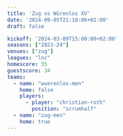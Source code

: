 ```yaml
---
title: 'Zug vs Würenlos XV'
date: '2024-09-05T21:18:06+02:00'
draft: false

kickoff: '2024-03-09T15:00:00+02:00'
seasons: ["2023-24"]
venues: ["zug"]
leagues: "lnc"
homescore: 35
guestscore: 34
teams:
  - name: "wuerenlos-men"
    home: false
    players:
      - player: "christian-roth"
        position: "scrumhalf"
  - name: "zug-men"
    home: true
---
```

